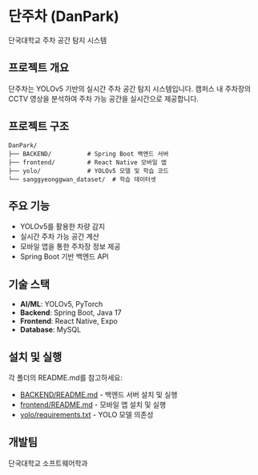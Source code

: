 # 단주차 (DanPark)

단국대학교 주차 공간 탐지 시스템

## 프로젝트 개요

단주차는 YOLOv5 기반의 실시간 주차 공간 탐지 시스템입니다.
캠퍼스 내 주차장의 CCTV 영상을 분석하여 주차 가능 공간을 실시간으로 제공합니다.

## 프로젝트 구조

```
DanPark/
├── BACKEND/          # Spring Boot 백엔드 서버
├── frontend/         # React Native 모바일 앱
├── yolo/             # YOLOv5 모델 및 학습 코드
└── sanggyeonggwan_dataset/  # 학습 데이터셋
```

## 주요 기능

- YOLOv5를 활용한 차량 감지
- 실시간 주차 가능 공간 계산
- 모바일 앱을 통한 주차장 정보 제공
- Spring Boot 기반 백엔드 API

## 기술 스택

- **AI/ML**: YOLOv5, PyTorch
- **Backend**: Spring Boot, Java 17
- **Frontend**: React Native, Expo
- **Database**: MySQL

## 설치 및 실행

각 폴더의 README.md를 참고하세요:
- [BACKEND/README.md](BACKEND/README.md) - 백엔드 서버 설치 및 실행
- [frontend/README.md](frontend/README.md) - 모바일 앱 설치 및 실행
- [yolo/requirements.txt](yolo/requirements.txt) - YOLO 모델 의존성

## 개발팀

단국대학교 소프트웨어학과
